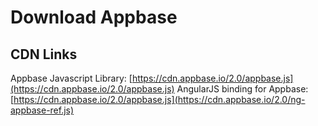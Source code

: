 # Download Appbase

## CDN Links

Appbase Javascript Library: [https://cdn.appbase.io/2.0/appbase.js](https://cdn.appbase.io/2.0/appbase.js)
AngularJS binding for Appbase: [https://cdn.appbase.io/2.0/appbase.js](https://cdn.appbase.io/2.0/ng-appbase-ref.js)
